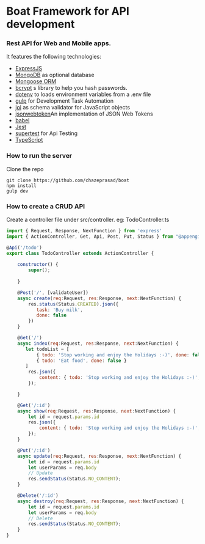 # Boat Framework for API development

### Rest API for Web and Mobile apps.

It features the following technologies:


- [ExpressJS](https://expressjs.com/)
- [MongoDB](https://www.mongodb.com/) as optional database
- [Mongoose ORM](https://mongoosejs.com/)
- [bcrypt](https://github.com/kelektiv/node.bcrypt.js) s library to help you hash passwords.
- [dotenv](https://github.com/motdotla/dotenv) to loads environment variables from a .env file
- [gulp](https://github.com/gulpjs/gulp) for Development Task Automation 
- [joi](https://github.com/hapijs/joi) as schema validator for JavaScript objects
- [jsonwebtoken](https://www.npmjs.com/package/jsonwebtoken)An implementation of JSON Web Tokens
- [babel](https://babeljs.io/)
- [Jest](https://jestjs.io/)
- [supertest](https://github.com/visionmedia/supertest) for Api Testing
- [TypeScript](https://www.typescriptlang.org/)

### How to run the server
Clone the repo
```
git clone https://github.com/chazeprasad/boat
npm install
gulp dev
```

### How to create a CRUD API
Create a controller file under src/controller.
eg: TodoController.ts


```javascript
import { Request, Response, NextFunction } from 'express'
import { ActionController, Get, Api, Post, Put, Status } from "@appengine/airship";

@Api('/todo')
export class TodoController extends ActionController {
   
    constructor() {
        super();
        
    }

    @Post('/', [validateUser])
    async create(req:Request, res:Response, next:NextFunction) {
        res.status(Status.CREATED).json({
           task: 'Buy milk',
           done: false
        })
    }

    @Get('/')
    async index(req:Request, res:Response, next:NextFunction) {
       let todoList = [
           { todo: 'Stop working and enjoy the Holidays :-)', done: false },
           { todo: 'Eat food', done: false }
       ] 
        res.json({
            content: { todo: 'Stop working and enjoy the Holidays :-)', done: false }
        });

    }

    @Get('/:id')
    async show(req:Request, res:Response, next:NextFunction) {
        let id = request.params.id
        res.json({
            content: { todo: 'Stop working and enjoy the Holidays :-)', done: false },
        });
    }

    @Put('/:id')
    async update(req:Request, res:Response, next:NextFunction) {
        let id = request.params.id
        let userParams = req.body
        // Update
        res.sendStatus(Status.NO_CONTENT);
    }

    @Delete('/:id')
    async destroy(req:Request, res:Response, next:NextFunction) {
        let id = request.params.id
        let userParams = req.body
        // Delete
        res.sendStatus(Status.NO_CONTENT);
    }
}

```
